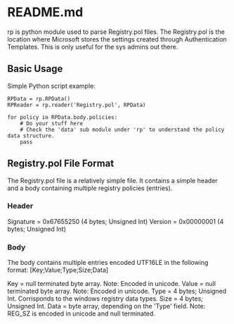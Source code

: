 README.md
=========

rp is python module used to parse Registry.pol files. The Registry.pol is the location where Microsoft stores the settings created through Authentication Templates. This is only useful for the sys admins out there.

## Basic Usage
Simple Python script example:

	RPData = rp.RPData()
	RPReader = rp.reader('Registry.pol', RPData)

	for policy in RPData.body.policies:
		# Do your stuff here
		# Check the 'data' sub module under 'rp' to understand the policy data structure.
		pass

## Registry.pol File Format
The Registry.pol file is a relatively simple file.  It contains a simple header and a body containing multiple registry policies (entries).

### Header
Signature = 0x67655250 (4 bytes; Unsigned Int) 
Version = 0x00000001 (4 bytes; Unsigned Int)

### Body
The body contains multiple entries encoded UTF16LE in the following format:
[Key;Value;Type;Size;Data]

Key = null terminated byte array. Note: Encoded in unicode.
Value = null terminated byte array. Note: Encoded in unicode. 
Type = 4 bytes; Unsigned Int.  Corrisponds to the windows registry data types.
Size = 4 bytes; Unsigned Int.
Data = byte array, depending on the 'Type' field. Note: REG_SZ is encoded in unicode and null terminated.



